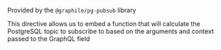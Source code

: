 
Provided by the `@graphile/pg-pubsub` library

This directive allows us to embed a function that will calculate the PostgreSQL topic to subscribe to based on the arguments and context passed to the GraphQL field
